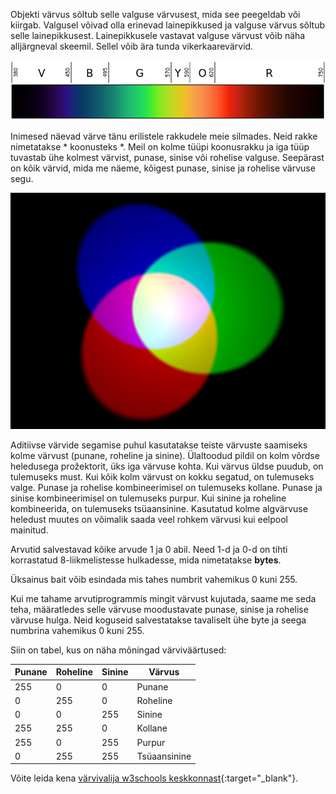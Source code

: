 Objekti värvus sõltub selle valguse värvusest, mida see peegeldab või kiirgab. Valgusel võivad olla erinevad lainepikkused ja valguse värvus sõltub selle lainepikkusest. Lainepikkusele vastavat valguse värvust võib näha alljärgneval skeemil. Sellel võib ära tunda vikerkaarevärvid.

![Nähtava valguse spekter](images/linear-visible-spectrum.png)

Inimesed näevad värve tänu erilistele rakkudele meie silmades. Neid rakke nimetatakse * koonusteks *. Meil on kolme tüüpi koonusrakku ja iga tüüp tuvastab ühe kolmest värvist, punase, sinise või rohelise valguse. Seepärast on kõik värvid, mida me näeme, kõigest punase, sinise ja rohelise värvuse segu.

![Aditiivne värvide segamine](images/additive-colour-mixing.png)

Aditiivse värvide segamise puhul kasutatakse teiste värvuste saamiseks kolme värvust (punane, roheline ja sinine). Ülaltoodud pildil on kolm võrdse heledusega prožektorit, üks iga värvuse kohta. Kui värvus üldse puudub, on tulemuseks must. Kui kõik kolm värvust on kokku segatud, on tulemuseks valge. Punase ja rohelise kombineerimisel on tulemuseks kollane. Punase ja sinise kombineerimisel on tulemuseks purpur. Kui sinine ja roheline kombineerida, on tulemuseks tsüaansinine. Kasutatud kolme algvärvuse heledust muutes on võimalik saada veel rohkem värvusi kui eelpool mainitud.

Arvutid salvestavad kõike arvude 1 ja 0 abil. Need 1-d ja 0-d on tihti korrastatud 8-liikmelistesse hulkadesse, mida nimetatakse **bytes**.

Üksainus  bait  võib esindada mis tahes numbrit vahemikus 0 kuni 255.

Kui me tahame arvutiprogrammis mingit värvust kujutada, saame me seda teha, määratledes selle värvuse moodustavate punase, sinise ja rohelise värvuse hulga. Neid koguseid salvestatakse tavaliselt ühe byte ja seega numbrina vahemikus 0 kuni 255.

Siin on tabel, kus on näha mõningad värviväärtused:

| Punane | Roheline | Sinine | Värvus       |
| ------ | -------- | ------ | ------------ |
| 255    | 0        | 0      | Punane       |
| 0      | 255      | 0      | Roheline     |
| 0      | 0        | 255    | Sinine       |
| 255    | 255      | 0      | Kollane      |
| 255    | 0        | 255    | Purpur       |
| 0      | 255      | 255    | Tsüaansinine |

Võite leida kena [värvivalija w3schools keskkonnast](https://www.w3schools.com/colors/colors_rgb.asp){:target="_blank"}.